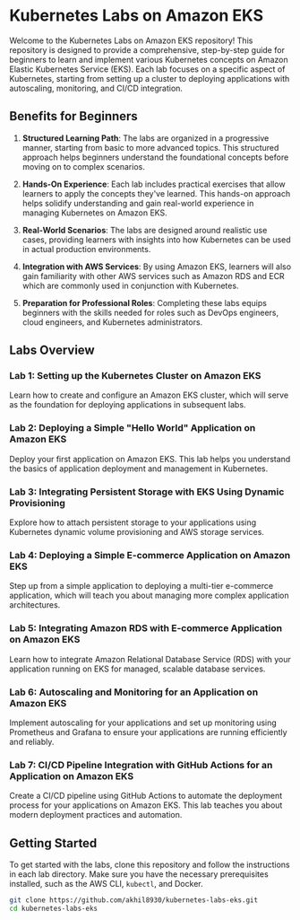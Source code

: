 # Kubernetes Labs on Amazon EKS

Welcome to the Kubernetes Labs on Amazon EKS repository! This repository is designed to provide a comprehensive, step-by-step guide for beginners to learn and implement various Kubernetes concepts on Amazon Elastic Kubernetes Service (EKS). Each lab focuses on a specific aspect of Kubernetes, starting from setting up a cluster to deploying applications with autoscaling, monitoring, and CI/CD integration.

## Benefits for Beginners

1. **Structured Learning Path**: The labs are organized in a progressive manner, starting from basic to more advanced topics. This structured approach helps beginners understand the foundational concepts before moving on to complex scenarios.

2. **Hands-On Experience**: Each lab includes practical exercises that allow learners to apply the concepts they've learned. This hands-on approach helps solidify understanding and gain real-world experience in managing Kubernetes on Amazon EKS.

3. **Real-World Scenarios**: The labs are designed around realistic use cases, providing learners with insights into how Kubernetes can be used in actual production environments.

4. **Integration with AWS Services**: By using Amazon EKS, learners will also gain familiarity with other AWS services such as Amazon RDS and ECR which are commonly used in conjunction with Kubernetes.

5. **Preparation for Professional Roles**: Completing these labs equips beginners with the skills needed for roles such as DevOps engineers, cloud engineers, and Kubernetes administrators.

## Labs Overview

### Lab 1: Setting up the Kubernetes Cluster on Amazon EKS
Learn how to create and configure an Amazon EKS cluster, which will serve as the foundation for deploying applications in subsequent labs.

### Lab 2: Deploying a Simple "Hello World" Application on Amazon EKS
Deploy your first application on Amazon EKS. This lab helps you understand the basics of application deployment and management in Kubernetes.

### Lab 3: Integrating Persistent Storage with EKS Using Dynamic Provisioning
Explore how to attach persistent storage to your applications using Kubernetes dynamic volume provisioning and AWS storage services.

### Lab 4: Deploying a Simple E-commerce Application on Amazon EKS
Step up from a simple application to deploying a multi-tier e-commerce application, which will teach you about managing more complex application architectures.

### Lab 5: Integrating Amazon RDS with E-commerce Application on Amazon EKS
Learn how to integrate Amazon Relational Database Service (RDS) with your application running on EKS for managed, scalable database services.

### Lab 6: Autoscaling and Monitoring for an Application on Amazon EKS
Implement autoscaling for your applications and set up monitoring using Prometheus and Grafana to ensure your applications are running efficiently and reliably.

### Lab 7: CI/CD Pipeline Integration with GitHub Actions for an Application on Amazon EKS
Create a CI/CD pipeline using GitHub Actions to automate the deployment process for your applications on Amazon EKS. This lab teaches you about modern deployment practices and automation.

## Getting Started

To get started with the labs, clone this repository and follow the instructions in each lab directory. Make sure you have the necessary prerequisites installed, such as the AWS CLI, `kubectl`, and Docker.

```bash
git clone https://github.com/akhil8930/kubernetes-labs-eks.git
cd kubernetes-labs-eks
```
